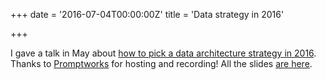 +++
date = '2016-07-04T00:00:00Z'
title = 'Data strategy in 2016'

+++


I gave a talk in May about [how to pick a data architecture strategy in 2016](https://www.youtube.com/watch?v=o-kbwKX3dus). Thanks to [Promptworks](https://www.promptworks.com/) for hosting and recording! All the slides [are here](http://veekaybee.github.io/senior-dev-day-talk/#/). 
